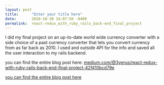 ```yaml
---
layout: post
title:      "Enter your title here"
date:       2020-10-30 14:07:50 -0400
permalink:  react-redux_with_ruby_rails_back-end_final_project
---
```


I did my final project on an up-to-date world wide currency converter with a side choice of a past currency converter that lets you convert currency from as far back as 2010. I used and outside API for the info and saved all the user interaction to my rails backend.

you can find the entire blog post here:
[medium.com/@3yerus/react-redux-with-ruby-rails-back-end-final-project-42f410bcd79e](http://)


[you can find the entire blog post here](http://medium.com/@3yerus/react-redux-with-ruby-rails-back-end-final-project-42f410bcd79e)
